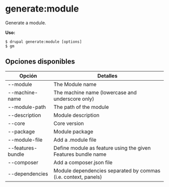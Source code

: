 # generate:module
Generate a module.

**Uso:**
```
$ drupal generate:module [options]
$ gm  
```

## Opciones disponibles
Opción | Detalles
-------|-------------
--module | The Module name
--machine-name | The machine name (lowercase and underscore only)
--module-path | The path of the module
--description | Module description
--core | Core version
--package | Module package
--module-file | Add a .module file
--features-bundle | Define module as feature using the given Features bundle name
--composer | Add a composer.json file
--dependencies | Module dependencies separated by commas (i.e. context, panels)
